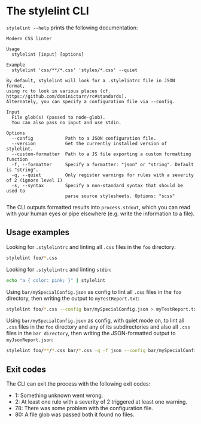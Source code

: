 # The stylelint CLI

`stylelint --help` prints the following documentation:

```
Modern CSS linter

Usage
  stylelint [input] [options]
  
Example
  stylelint 'css/**/*.css' 'styles/*.css' --quiet

By default, stylelint will look for a .stylelintrc file in JSON format,
using rc to look in various places (cf. https://github.com/dominictarr/rc#standards).
Alternately, you can specify a configuration file via --config.

Input
  File glob(s) (passed to node-glob).
  You can also pass no input and use stdin.

Options
  --config            Path to a JSON configuration file.
  --version           Get the currently installed version of stylelint.
  --custom-formatter  Path to a JS file exporting a custom formatting function
  -f, --formatter     Specify a formatter: "json" or "string". Default is "string".
  -q, --quiet         Only register warnings for rules with a severity of 2 (ignore level 1)
  -s, --syntax        Specify a non-standard syntax that should be used to
                      parse source stylesheets. Options: "scss"
```

The CLI outputs formatted results into `process.stdout`, which you can read with your human eyes or pipe elsewhere (e.g. write the information to a file).

## Usage examples

Looking for `.stylelintrc` and linting all `.css` files in the `foo` directory:  

```bash
stylelint foo/*.css
```

Looking for `.stylelintrc` and linting `stdin`:

```bash
echo "a { color: pink; }" | stylelint
```

Using `bar/mySpecialConfig.json` as config to lint all `.css` files in the `foo` directory, then writing the output to `myTestReport.txt`:

```bash
stylelint foo/*.css --config bar/mySpecialConfig.json > myTestReport.txt
```

Using `bar/mySpecialConfig.json` as config, with quiet mode on, to lint all `.css` files in the `foo` directory and any of its subdirectories and also all `.css` files in the `bar directory`, then writing the JSON-formatted output to `myJsonReport.json`:

```bash
stylelint foo/**/*.css bar/*.css -q -f json --config bar/mySpecialConfig.json > myJsonReport.json
```

## Exit codes

The CLI can exit the process with the following exit codes:

- 1: Something unknown went wrong.
- 2: At least one rule with a severity of 2 triggered at least one warning.
- 78: There was some problem with the configuration file.
- 80: A file glob was passed both it found no files.
